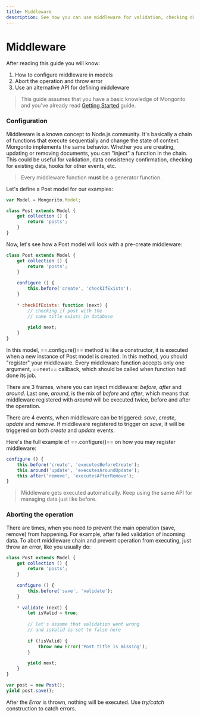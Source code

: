 ```yaml
---
title: Middleware
description: See how you can use middleware for validation, checking data consistency and other.
---
```


# Middleware

After reading this guide you will know:

1. How to configure middleware in models
2. Abort the operation and throw error
3. Use an alternative API for defining middleware

> This guide assumes that you have a basic knowledge of Mongorito and you've already read [Getting Started](/guides/getting-started) guide.

### Configuration

Middleware is a known concept to Node.js community.
It's basically a chain of functions that execute sequentially and change the state of context.
Mongorito implements the same behavior.
Whether you are creating, updating or removing documents, you can "inject" a function in the chain.
This could be useful for validation, data consistency confirmation, checking for existing data, hooks for other events, etc.

> Every middleware function **must** be a generator function.

Let's define a Post model for our examples:

```javascript
var Model = Mongorito.Model;

class Post extends Model {
	get collection () {
		return 'posts';
	}
}
```

Now, let's see how a Post model will look with a pre-create middleware:

```javascript
class Post extends Model {
	get collection () {
		return 'posts';
	}
	
	configure () {
		this.before('create', 'checkIfExists');
	}
	
	* checkIfExists: function (next) {
		// checking if post with the
		// same title exists in database
		
		yield next;
	}
}
```

In this model, ==.configure()== method is like a constructor, it is executed when a new instance of Post model is created.
In this method, you should "register" your middleware.
Every middleware function accepts only one argument, ==next== callback, which should be called when function had done its job.

There are 3 frames, where you can inject middleware: *before*, *after* and *around*.
Last one, *around*, is the mix of *before* and *after*, which means that middleware registered with *around* will be executed twice, before and after the operation.

There are 4 events, when middleware can be triggered: *save*, *create*, *update* and *remove*.
If middleware registered to trigger on *save*, it will be triggered on both *create* and *update* events.

Here's the full example of ==.configure()== on how you may register middleware:

```javascript
configure () {
	this.before('create', 'executesBeforeCreate');
	this.around('update', 'executesAroundUpdate');
	this.after('remove', 'executesAfterRemove');
}
```

> Middleware gets executed automatically. Keep using the same API for managing data just like before.

### Aborting the operation

There are times, when you need to prevent the main operation (save, remove) from happening.
For example, after failed validation of incoming data.
To abort middleware chain and prevent operation from executing, just throw an error, like you usually do:

```javascript
class Post extends Model {
	get collection () {
		return 'posts';
	}
	
	configure () {
		this.before('save', 'validate');
	}
	
	* validate (next) {
		let isValid = true;
		
		// let's assume that validation went wrong
		// and isValid is set to false here
		
		if (!isValid) {
			throw new Error('Post title is missing');
		}
		
		yield next;
	}
}

var post = new Post();
yield post.save();
```

After the *Error* is thrown, nothing will be executed.
Use *try/catch* construction to catch errors.
